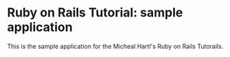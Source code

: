 # Ruby on Rails Tutorial: sample application

This is the sample application for the Micheal Hartl's Ruby on Rails Tutorails.